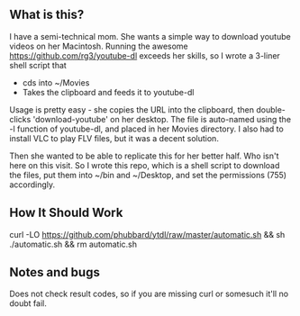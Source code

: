 ## What is this?

I have a semi-technical mom. She wants a simple way to download youtube videos on her
Macintosh. Running the awesome https://github.com/rg3/youtube-dl exceeds her skills,
so I wrote a 3-liner shell script that

- cds into ~/Movies
- Takes the clipboard and feeds it to youtube-dl

Usage is pretty easy - she copies the URL into the clipboard, then double-clicks 
'download-youtube' on her desktop. The file is auto-named using the -l function of
youtube-dl, and placed in her Movies directory. I also had to install VLC to play
FLV files, but it was a decent solution.

Then she wanted to be able to replicate this for her better half. Who isn't here on this
visit. So I wrote this repo, which is a shell script to download the files, put them into
~/bin and ~/Desktop, and set the permissions (755) accordingly.

## How It Should Work

curl -LO https://github.com/phubbard/ytdl/raw/master/automatic.sh && sh ./automatic.sh && rm automatic.sh

## Notes and bugs
Does not check result codes, so if you are missing curl or somesuch it'll no doubt fail.
